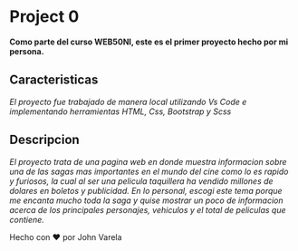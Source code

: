 # Project 0

**Como parte del curso WEB50NI, este es el primer proyecto hecho por mi persona.**

## Caracteristicas

*El proyecto fue trabajado de manera local utilizando Vs Code e implementando herramientas HTML, Css, Bootstrap y Scss*

## Descripcion

_El proyecto trata de una pagina web en donde muestra informacion sobre una de las sagas mas importantes en el mundo del cine como lo es rapido y furiosos, la cual al ser una pelicula taquillera ha vendido millones de dolares en boletos y publicidad. En lo personal, escogi este tema porque me encanta mucho toda la saga y quise mostrar un poco de informacion acerca de los principales personajes, vehiculos y el total de peliculas que contiene._

Hecho con ❤️ por John Varela

